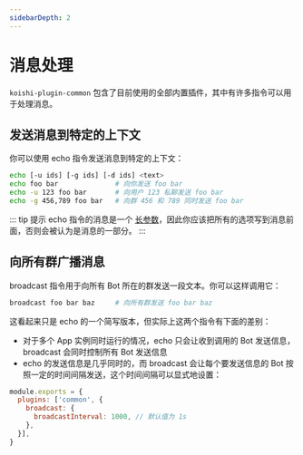 ```yaml
---
sidebarDepth: 2
---
```


# 消息处理

`koishi-plugin-common` 包含了目前使用的全部内置插件，其中有许多指令可以用于处理消息。

## 发送消息到特定的上下文

你可以使用 echo 指令发送消息到特定的上下文：

```sh
echo [-u ids] [-g ids] [-d ids] <text>
echo foo bar              # 向你发送 foo bar
echo -u 123 foo bar       # 向用户 123 私聊发送 foo bar
echo -g 456,789 foo bar   # 向群 456 和 789 同时发送 foo bar
```

::: tip 提示
echo 指令的消息是一个 [长参数](../command-system.md#长参数)，因此你应该把所有的选项写到消息前面，否则会被认为是消息的一部分。
:::

## 向所有群广播消息

broadcast 指令用于向所有 Bot 所在的群发送一段文本。你可以这样调用它：

```sh
broadcast foo bar baz     # 向所有群发送 foo bar baz
```

这看起来只是 echo 的一个简写版本，但实际上这两个指令有下面的差别：

- 对于多个 App 实例同时运行的情况，echo 只会让收到调用的 Bot 发送信息，broadcast 会同时控制所有 Bot 发送信息
- echo 的发送信息是几乎同时的，而 broadcast 会让每个要发送信息的 Bot 按照一定的时间间隔发送，这个时间间隔可以显式地设置：

```js
module.exports = {
  plugins: ['common', {
    broadcast: {
      broadcastInterval: 1000, // 默认值为 1s
    },
  }],
}
```
